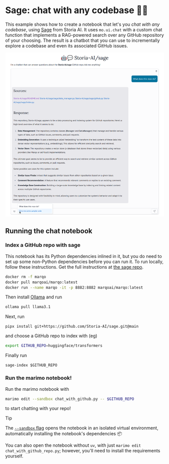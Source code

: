 # Sage: chat with any codebase 🤖💬

This example shows how to create a notebook that let's you
_chat with any codebase_, using [Sage](https://github.com/storia-ai/sage)
from Storia AI. It uses `mo.ui.chat` with a custom chat function that
implements a RAG-powered search over any GitHub repository of your choosing.
The result is a chatbot that you can use to incrementally explore a codebase
and even its associated GitHub issues.

![sage-chat](continue_chatting_with_sage.png)


## Running the chat notebook


### Index a GitHub repo with sage

This notebook has its Python dependencies inlined in it, but you do need
to set up some non-Python dependencies before you can run it. To run locally,
follow these instructions. Get the full instructions at
[the sage repo](https://github.com/storia-ai/sage).


```bash
docker rm -f marqo
docker pull marqoai/marqo:latest
docker run --name marqo -it -p 8882:8882 marqoai/marqo:latest
```

Then install [Ollama](https://github.com/ollama/ollama) and run

```bash
ollama pull llama3.1
```

Next, run

```
pipx install git+https://github.com/Storia-AI/sage.git@main
```

and choose a GitHub repo to index with (eg)

```bash
export GITHUB_REPO=huggingface/transformers
```

Finally run

```
sage-index $GITHUB_REPO
```

### Run the marimo notebook!

Run the marimo notebook with

```bash
marimo edit --sandbox chat_with_github.py -- $GITHUB_REPO
```

to start chatting with your repo!


> [!TIP]
> The [`--sandbox` flag](https://docs.marimo.io/guides/editor_features/package_management.html) opens the notebook in an isolated virtual environment,
> automatically installing the notebook's dependencies 📦

You can also open the notebook without `uv`, with just `marimo edit
chat_with_github_repo.py`; however, you'll need to install the requirements
yourself.

